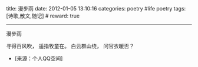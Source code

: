 title: 漫步雨
date: 2012-01-05 13:10:16
categories: poetry #life poetry
tags: [诗歌,散文,随记]  # <!--more-->
reward: true

---

漫步雨

寻得百风吹，
遥指牧童在。
白云群山绕，
问官衣暖否？

<!--more-->

- [来源：个人QQ空间]
